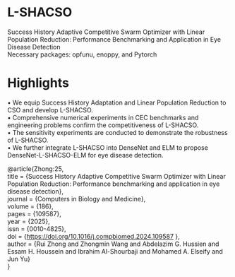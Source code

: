 # L-SHACSO

Success History Adaptive Competitive Swarm Optimizer with Linear Population Reduction: Performance Benchmarking and Application in Eye Disease Detection  
Necessary packages: opfunu, enoppy, and Pytorch  

# Highlights  
• We equip Success History Adaptation and Linear Population Reduction to CSO and develop L-SHACSO.  
• Comprehensive numerical experiments in CEC benchmarks and engineering problems confirm the competitiveness of L-SHACSO.  
• The sensitivity experiments are conducted to demonstrate the robustness of L-SHACSO.  
• We further integrate L-SHACSO into DenseNet and ELM to propose DenseNet-L-SHACSO-ELM for eye disease detection.  

@article{Zhong:25,  
title = {Success History Adaptive Competitive Swarm Optimizer with Linear Population Reduction: Performance benchmarking and application in eye disease detection},  
journal = {Computers in Biology and Medicine},  
volume = {186},  
pages = {109587},  
year = {2025},  
issn = {0010-4825},  
doi = {https://doi.org/10.1016/j.compbiomed.2024.109587 },  
author = {Rui Zhong and Zhongmin Wang and Abdelazim G. Hussien and Essam H. Houssein and Ibrahim Al-Shourbaji and Mohamed A. Elseify and Jun Yu}  
}
